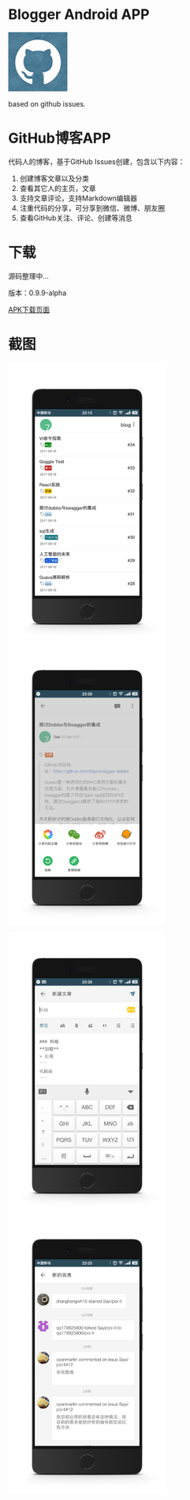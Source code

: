 # Blogger Android APP
![logo](docs/github_120_120.png)

based on github issues.

# GitHub博客APP
代码人的博客，基于GitHub Issues创建，包含以下内容：
1. 创建博客文章以及分类
2. 查看其它人的主页，文章
3. 支持文章评论，支持Markdown编辑器
4. 注重代码的分享，可分享到微信、微博、朋友圈
5. 查看GitHub关注、评论、创建等消息


# 下载
源码整理中...

版本：0.9.9-alpha

[APK下载页面](http://deepoove.com/github-blog/)

# 截图
<img src="docs/gitblog1.png" width = "320" height = "570" alt="图片名称" align=center /><img src="docs/gitblog2.png" width = "320" height = "570" alt="图片名称" align=center />

<img src="docs/gitblog3.png" width = "320" height = "570" alt="图片名称" align=center /><img src="docs/gitblog5.png" width = "320" height = "570" alt="图片名称" align=center />

